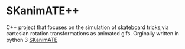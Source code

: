 # SKanimATE++

C++ project that focuses on the simulation of skateboard tricks,via cartesian rotation transformations as animated gifs. Orginally written in python 3 [SKanimATE](https://github.com/Shellywell123/SKanimATE)
